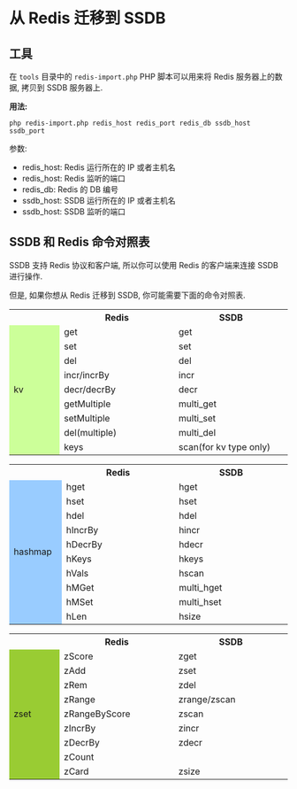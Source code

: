 # 从 Redis 迁移到 SSDB

## 工具

在 ```tools``` 目录中的 ```redis-import.php``` PHP 脚本可以用来将 Redis 服务器上的数据, 拷贝到 SSDB 服务器上.

__用法:__

```
php redis-import.php redis_host redis_port redis_db ssdb_host ssdb_port
```

参数:

* redis_host: Redis 运行所在的 IP 或者主机名
* redis_host: Redis 监听的端口
* redis_db: Redis 的 DB 编号
* ssdb_host: SSDB 运行所在的 IP 或者主机名
* ssdb_host: SSDB 监听的端口

## SSDB 和 Redis 命令对照表

SSDB 支持 Redis 协议和客户端, 所以你可以使用 Redis 的客户端来连接 SSDB 进行操作.

但是, 如果你想从 Redis 迁移到 SSDB, 你可能需要下面的命令对照表.

<table>
<tr>
	<th width="80"></th>
	<th width="200">Redis</th>
	<th width="200">SSDB</th>
</tr>

<tr>
	<td rowspan="9" style="background: #cf9;">kv</td>
	<td>get</td><td>get</td>
</tr>
<tr><td>set</td><td>set</td></tr>
<tr><td>del</td><td>del</td></tr>
<tr><td>incr/incrBy</td><td>incr</td></tr>
<tr><td>decr/decrBy</td><td>decr</td></tr>
<tr><td>getMultiple</td><td>multi_get</td></tr>
<tr><td>setMultiple</td><td>multi_set</td></tr>
<tr><td>del(multiple)</td><td>multi_del</td></tr>
<tr><td>keys</td><td>scan(for kv type only)</td></tr>
</table>

<table>
<tr>
	<th width="80"></th>
	<th width="200">Redis</th>
	<th width="200">SSDB</th>
</tr>
<tr>
	<td rowspan="10" style="background: #9cf;">hashmap</td>
	<td>hget</td><td>hget</td>
</tr>
<tr><td>hset</td><td>hset</td></tr>
<tr><td>hdel</td><td>hdel</td></tr>
<tr><td>hIncrBy</td><td>hincr</td></tr>
<tr><td>hDecrBy</td><td>hdecr</td></tr>
<tr><td>hKeys</td><td>hkeys</td></tr>
<tr><td>hVals</td><td>hscan</td></tr>
<tr><td>hMGet</td><td>multi_hget</td></tr>
<tr><td>hMSet</td><td>multi_hset</td></tr>
<tr><td>hLen</td><td>hsize</td></tr>

</table>



<table>
<tr>
	<th width="80"></th>
	<th width="200">Redis</th>
	<th width="200">SSDB</th>
</tr>
<tr>
	<td rowspan="9" style="background: #9c3;">zset</td>
	<td>zScore</td><td>zget</td>
</tr>
<tr><td>zAdd</td><td>zset</td></tr>
<tr><td>zRem</td><td>zdel</td></tr>
<tr><td>zRange</td><td>zrange/zscan</td></tr>
<tr><td>zRangeByScore</td><td>zscan</td></tr>
<tr><td>zIncrBy</td><td>zincr</td></tr>
<tr><td>zDecrBy</td><td>zdecr</td></tr>
<tr><td>zCount</td><td></td></tr>
<tr><td>zCard</td><td>zsize</td></tr>
</table>
